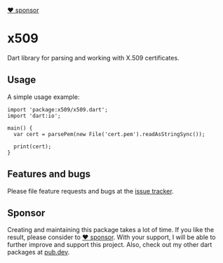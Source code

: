 
[:heart: sponsor](https://github.com/sponsors/rbellens)

# x509

Dart library for parsing and working with X.509 certificates.


## Usage

A simple usage example:

    import 'package:x509/x509.dart';
    import 'dart:io';

    main() {
      var cert = parsePem(new File('cert.pem').readAsStringSync());
      
      print(cert);
    }

## Features and bugs

Please file feature requests and bugs at the [issue tracker][tracker].

[tracker]: https://github.com/appsup-dart/x509/issues



## Sponsor

Creating and maintaining this package takes a lot of time. If you like the result, please consider to [:heart: sponsor](https://github.com/sponsors/rbellens). 
With your support, I will be able to further improve and support this project.
Also, check out my other dart packages at [pub.dev](https://pub.dev/packages?q=publisher%3Aappsup.be).

